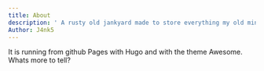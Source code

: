 ```yaml
---
title: About
description: ' A rusty old jankyard made to store everything my old minds want to share'
Author: J4nk5
---
```


It is running from github Pages with Hugo and with the theme Awesome.
Whats more to tell?

